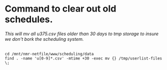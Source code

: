 # Command to clear out old schedules.
###### This will mv all *u375.csv* files older than 30 days to tmp storage to insure we don't bork the scheduling system.

```
cd /mnt/nmr-netfile/www/scheduling/data
find . -name 'u[0-9]*.csv' -mtime +30 -exec mv {} /tmp/userlist-files \;
```
